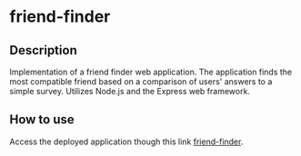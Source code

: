 # friend-finder

## Description

 Implementation of a friend finder web application. The application finds the most compatible friend based on a comparison of users' answers to a simple survey. Utilizes Node.js and the Express web framework.

## How to use
Access the deployed application though this link [friend-finder](https://friend-finder-321.herokuapp.com/).
